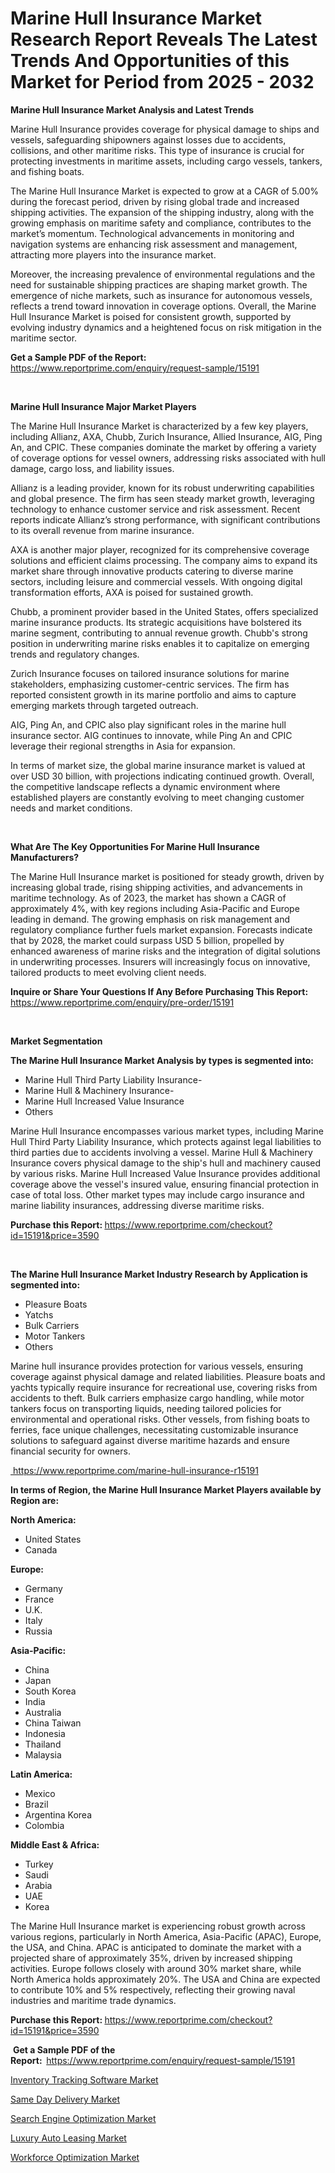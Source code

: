 <p><h1>Marine Hull Insurance Market Research Report Reveals The Latest Trends And Opportunities of this Market for Period from 2025 - 2032</h1></p><p><strong>Marine Hull Insurance Market Analysis and Latest Trends</strong></p>
<p><p>Marine Hull Insurance provides coverage for physical damage to ships and vessels, safeguarding shipowners against losses due to accidents, collisions, and other maritime risks. This type of insurance is crucial for protecting investments in maritime assets, including cargo vessels, tankers, and fishing boats.</p><p>The Marine Hull Insurance Market is expected to grow at a CAGR of 5.00% during the forecast period, driven by rising global trade and increased shipping activities. The expansion of the shipping industry, along with the growing emphasis on maritime safety and compliance, contributes to the market’s momentum. Technological advancements in monitoring and navigation systems are enhancing risk assessment and management, attracting more players into the insurance market.</p><p>Moreover, the increasing prevalence of environmental regulations and the need for sustainable shipping practices are shaping market growth. The emergence of niche markets, such as insurance for autonomous vessels, reflects a trend toward innovation in coverage options. Overall, the Marine Hull Insurance Market is poised for consistent growth, supported by evolving industry dynamics and a heightened focus on risk mitigation in the maritime sector.</p></p>
<p><strong>Get a Sample PDF of the Report:&nbsp;</strong> <a href="https://www.reportprime.com/enquiry/request-sample/15191?utm_campaign=75&utm_medium=2&utm_source=Github&utm_content=ia&utm_term=20032025&utm_id=marine-hull-insurance">https://www.reportprime.com/enquiry/request-sample/15191</a></p>
<p>&nbsp;</p>
<p><strong>Marine Hull Insurance Major Market Players</strong></p>
<p><p>The Marine Hull Insurance Market is characterized by a few key players, including Allianz, AXA, Chubb, Zurich Insurance, Allied Insurance, AIG, Ping An, and CPIC. These companies dominate the market by offering a variety of coverage options for vessel owners, addressing risks associated with hull damage, cargo loss, and liability issues.</p><p>Allianz is a leading provider, known for its robust underwriting capabilities and global presence. The firm has seen steady market growth, leveraging technology to enhance customer service and risk assessment. Recent reports indicate Allianz’s strong performance, with significant contributions to its overall revenue from marine insurance.</p><p>AXA is another major player, recognized for its comprehensive coverage solutions and efficient claims processing. The company aims to expand its market share through innovative products catering to diverse marine sectors, including leisure and commercial vessels. With ongoing digital transformation efforts, AXA is poised for sustained growth.</p><p>Chubb, a prominent provider based in the United States, offers specialized marine insurance products. Its strategic acquisitions have bolstered its marine segment, contributing to annual revenue growth. Chubb's strong position in underwriting marine risks enables it to capitalize on emerging trends and regulatory changes.</p><p>Zurich Insurance focuses on tailored insurance solutions for marine stakeholders, emphasizing customer-centric services. The firm has reported consistent growth in its marine portfolio and aims to capture emerging markets through targeted outreach.</p><p>AIG, Ping An, and CPIC also play significant roles in the marine hull insurance sector. AIG continues to innovate, while Ping An and CPIC leverage their regional strengths in Asia for expansion.</p><p>In terms of market size, the global marine insurance market is valued at over USD 30 billion, with projections indicating continued growth. Overall, the competitive landscape reflects a dynamic environment where established players are constantly evolving to meet changing customer needs and market conditions.</p></p>
<p>&nbsp;</p>
<p><strong>What Are The Key Opportunities For Marine Hull Insurance Manufacturers?</strong></p>
<p><p>The Marine Hull Insurance market is positioned for steady growth, driven by increasing global trade, rising shipping activities, and advancements in maritime technology. As of 2023, the market has shown a CAGR of approximately 4%, with key regions including Asia-Pacific and Europe leading in demand. The growing emphasis on risk management and regulatory compliance further fuels market expansion. Forecasts indicate that by 2028, the market could surpass USD 5 billion, propelled by enhanced awareness of marine risks and the integration of digital solutions in underwriting processes. Insurers will increasingly focus on innovative, tailored products to meet evolving client needs.</p></p>
<p><strong>Inquire or Share Your Questions If Any Before Purchasing This Report:</strong> <a href="https://www.reportprime.com/enquiry/pre-order/15191?utm_campaign=75&utm_medium=2&utm_source=Github&utm_content=ia&utm_term=20032025&utm_id=marine-hull-insurance">https://www.reportprime.com/enquiry/pre-order/15191</a></p>
<p>&nbsp;</p>
<p><strong>Market Segmentation</strong></p>
<p><strong>The Marine Hull Insurance Market Analysis by types is segmented into:</strong></p>
<p><ul><li>Marine Hull Third Party Liability Insurance-</li><li>Marine Hull & Machinery Insurance-</li><li>Marine Hull Increased Value Insurance</li><li>Others</li></ul></p>
<p><p>Marine Hull Insurance encompasses various market types, including Marine Hull Third Party Liability Insurance, which protects against legal liabilities to third parties due to accidents involving a vessel. Marine Hull & Machinery Insurance covers physical damage to the ship's hull and machinery caused by various risks. Marine Hull Increased Value Insurance provides additional coverage above the vessel's insured value, ensuring financial protection in case of total loss. Other market types may include cargo insurance and marine liability insurances, addressing diverse maritime risks.</p></p>
<p><strong>Purchase this Report:&nbsp;</strong><a href="https://www.reportprime.com/checkout?id=15191&price=3590&utm_campaign=75&utm_medium=2&utm_source=Github&utm_content=ia&utm_term=20032025&utm_id=marine-hull-insurance">https://www.reportprime.com/checkout?id=15191&price=3590</a></p>
<p>&nbsp;</p>
<p><strong>The Marine Hull Insurance Market Industry Research by Application is segmented into:</strong></p>
<p><ul><li>Pleasure Boats</li><li>Yatchs</li><li>Bulk Carriers</li><li>Motor Tankers</li><li>Others</li></ul></p>
<p><p>Marine hull insurance provides protection for various vessels, ensuring coverage against physical damage and related liabilities. Pleasure boats and yachts typically require insurance for recreational use, covering risks from accidents to theft. Bulk carriers emphasize cargo handling, while motor tankers focus on transporting liquids, needing tailored policies for environmental and operational risks. Other vessels, from fishing boats to ferries, face unique challenges, necessitating customizable insurance solutions to safeguard against diverse maritime hazards and ensure financial security for owners.</p></p>
<p><a href="https://www.reportprime.com/marine-hull-insurance-r15191?utm_campaign=75&utm_medium=2&utm_source=Github&utm_content=ia&utm_term=20032025&utm_id=marine-hull-insurance">&nbsp;https://www.reportprime.com/marine-hull-insurance-r15191</a></p>
<p><strong>In terms of Region, the Marine Hull Insurance Market Players available by Region are:</strong></p>
<p>
    <p> <strong> North America: </strong>
        <ul>
            <li>United States</li>
            <li>Canada</li>
        </ul>
        </p> 
    <p> <strong> Europe: </strong>
        <ul>
            <li>Germany</li>
            <li>France</li>
            <li>U.K.</li>
            <li>Italy</li>
            <li>Russia</li>
        </ul>
        </p> 
    <p> <strong> Asia-Pacific: </strong>
        <ul>
            <li>China</li>
            <li>Japan</li>
            <li>South Korea</li>
            <li>India</li>
            <li>Australia</li>
            <li>China Taiwan</li>
            <li>Indonesia</li>
            <li>Thailand</li>
            <li>Malaysia</li>
        </ul>
        </p> 
    <p> <strong> Latin America: </strong>
        <ul>
            <li>Mexico</li>
            <li>Brazil</li>
            <li>Argentina Korea</li>
            <li>Colombia</li>
        </ul>
        </p> 
    <p> <strong> Middle East & Africa: </strong>
        <ul>
            <li>Turkey</li>
            <li>Saudi</li>
            <li>Arabia</li>
            <li>UAE</li>
            <li>Korea</li>
        </ul>
    </p>
    </p>
<p><p>The Marine Hull Insurance market is experiencing robust growth across various regions, particularly in North America, Asia-Pacific (APAC), Europe, the USA, and China. APAC is anticipated to dominate the market with a projected share of approximately 35%, driven by increased shipping activities. Europe follows closely with around 30% market share, while North America holds approximately 20%. The USA and China are expected to contribute 10% and 5% respectively, reflecting their growing naval industries and maritime trade dynamics.</p></p>
<p><strong>Purchase this Report: </strong><a href="https://www.reportprime.com/checkout?id=15191&price=3590&utm_campaign=75&utm_medium=2&utm_source=Github&utm_content=ia&utm_term=20032025&utm_id=marine-hull-insurance">https://www.reportprime.com/checkout?id=15191&price=3590</a></p>
<p>&nbsp;<strong>Get a Sample PDF of the Report:&nbsp;&nbsp;</strong><a href="https://www.reportprime.com/enquiry/request-sample/15191?utm_campaign=75&utm_medium=2&utm_source=Github&utm_content=ia&utm_term=20032025&utm_id=marine-hull-insurance">https://www.reportprime.com/enquiry/request-sample/15191</a></p>
<p><strong></strong></p>
<p><p><a href="https://github.com/hamremunazm4/Market-Research-Report-List-1/blob/main/inventory-tracking-software-market.md?utm_campaign=75&utm_medium=2&utm_source=Github&utm_content=ia&utm_term=20032025&utm_id=marine-hull-insurance">Inventory Tracking Software Market</a></p><p><a href="https://github.com/plawragarile/Market-Research-Report-List-1/blob/main/same-day-delivery-market.md?utm_campaign=75&utm_medium=2&utm_source=Github&utm_content=ia&utm_term=20032025&utm_id=marine-hull-insurance">Same Day Delivery Market</a></p><p><a href="https://github.com/shopovdjondo/Market-Research-Report-List-1/blob/main/search-engine-optimization-market.md?utm_campaign=75&utm_medium=2&utm_source=Github&utm_content=ia&utm_term=20032025&utm_id=marine-hull-insurance">Search Engine Optimization Market</a></p><p><a href="https://github.com/jhoonatsev/Market-Research-Report-List-1/blob/main/luxury-auto-leasing-market.md?utm_campaign=75&utm_medium=2&utm_source=Github&utm_content=ia&utm_term=20032025&utm_id=marine-hull-insurance">Luxury Auto Leasing Market</a></p><p><a href="https://github.com/boccalyver5k/Market-Research-Report-List-1/blob/main/workforce-optimization-market.md?utm_campaign=75&utm_medium=2&utm_source=Github&utm_content=ia&utm_term=20032025&utm_id=marine-hull-insurance">Workforce Optimization Market</a></p></p>
